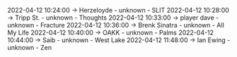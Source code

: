 2022-04-12 10:24:00 -> Herzeloyde - unknown - SLIT
2022-04-12 10:28:00 -> Tripp St. - unknown - Thoughts
2022-04-12 10:33:00 -> player dave - unknown - Fracture
2022-04-12 10:36:00 -> Brenk Sinatra - unknown - All My Life
2022-04-12 10:40:00 -> OAKK - unknown - Palms
2022-04-12 10:44:00 -> Saib - unknown - West Lake
2022-04-12 11:48:00 -> Ian Ewing - unknown - Zen
